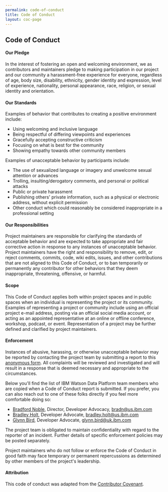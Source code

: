 ```yaml
---
permalink: code-of-conduct
title: Code of Conduct
layout: coc-page
---
```


## Code of Conduct

#### Our Pledge

In the interest of fostering an open and welcoming environment, we as contributors and maintainers pledge to making participation in our project and our community a harassment-free experience for everyone, regardless of age, body size, disability, ethnicity, gender identity and expression, level of experience, nationality, personal appearance, race, religion, or sexual identity and orientation.

#### Our Standards

Examples of behavior that contributes to creating a positive environment include:

<ul class="browser-default">
	<li>Using welcoming and inclusive language</li>
	<li>Being respectful of differing viewpoints and experiences</li>
	<li>Gracefully accepting constructive criticism</li>
	<li>Focusing on what is best for the community</li>
	<li>Showing empathy towards other community members</li>
</ul>

Examples of unacceptable behavior by participants include:

<ul class="browser-default">
	<li>The use of sexualized language or imagery and unwelcome sexual attention or advances</li>
	<li>Trolling, insulting/derogatory comments, and personal or political attacks</li>
	<li>Public or private harassment</li>
	<li>Publishing others' private information, such as a physical or electronic address, without explicit permission</li>
	<li>Other conduct which could reasonably be considered inappropriate in a professional setting</li>
</ul>

#### Our Responsibilities
Project maintainers are responsible for clarifying the standards of acceptable behavior and are expected to take appropriate and fair corrective action in response to any instances of unacceptable behavior.
Project maintainers have the right and responsibility to remove, edit, or reject comments, commits, code, wiki edits, issues, and other contributions that are not aligned to this Code of Conduct, or to ban temporarily or permanently any contributor for other behaviors that they deem inappropriate, threatening, offensive, or harmful.

#### Scope
This Code of Conduct applies both within project spaces and in public spaces when an individual is representing the project or its community. Examples of representing a project or community include using an official project e-mail address, posting via an official social media account, or acting as an appointed representative at an online or offline conference, workshop, podcast, or event. Representation of a project may be further defined and clarified by project maintainers.

#### Enforcement
Instances of abusive, harassing, or otherwise unacceptable behavior may be reported by contacting the project team by submitting a report to this [anonymous form](http://ibm.biz/wdp-advo-coc). All complaints will be reviewed and investigated and will result in a response that is deemed necessary and appropriate to the circumstances.

Below you'll find the list of IBM Watson Data Platform team members who are copied when a Code of Conduct report is submitted. If you prefer, you can also reach out to one of these folks directly if you feel more comfortable doing so:

<ul class="nobullets">
	<li><a href="https://twitter.com/bradnoble">Bradford Noble</a>, Director, Developer Advocacy, <a href="mailto:bradn@us.ibm.com">bradn@us.ibm.com</a></li>
	<li><a href="https://twitter.com/BradleyHolt">Bradley Holt</a>, Developer Advocate, <a href="mailto:bradley.holt@us.ibm.com">bradley.holt@us.ibm.com</a></li>
	<li><a href="https://twitter.com/glynn_bird">Glynn Bird</a>, Developer Advocate, <a href="mailto:glynn.bird@uk.ibm.com">glynn.bird@uk.ibm.com</a></li>
</ul>

The project team is obligated to maintain confidentiality with regard to the reporter of an incident. Further details of specific enforcement policies may be posted separately.

Project maintainers who do not follow or enforce the Code of Conduct in good faith may face temporary or permanent repercussions as determined by other members of the project's leadership.

#### Attribution
This code of conduct was adapted from the [Contributor Covenant](http://contributor-covenant.org/).